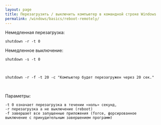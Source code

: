 ```yaml
---
layout: page
title: Перезагрузить / выключить компьютер в командной строке Windows
permalink: /windows/basics/reboot-remotely/
---
```


Немедленная перезагрузка:

    shutdown -r -t 0

Немедленное выключение:

    shutdown -s -t 0


<br/>

    shutdown -r -f -t 20 -c "Компьютер будет перезагружен через 20 сек."

<br/>

Параметры:

    -t 0 означает перезагрузка в течении «ноль» секунд,
    -r перезагрузка а не выключение (reboot)
    -f завершает все запущенные приложения (force, форсированное выключение с принудительным завершением программ) 
